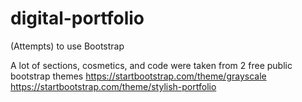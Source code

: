 # digital-portfolio
(Attempts) to use Bootstrap

A lot of sections, cosmetics, and code were taken from 2 free public bootstrap themes
https://startbootstrap.com/theme/grayscale
https://startbootstrap.com/theme/stylish-portfolio